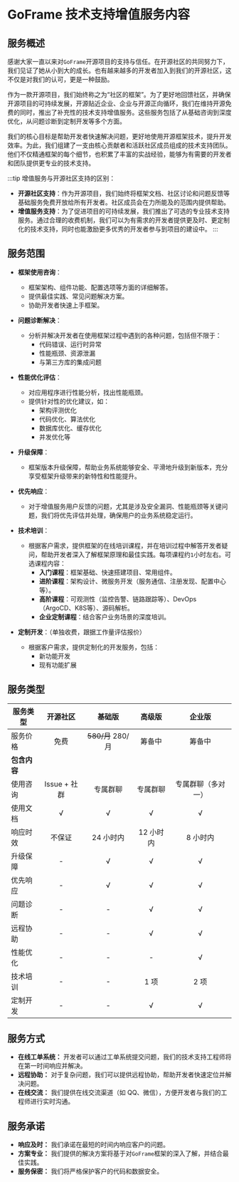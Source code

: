 # GoFrame 技术支持增值服务内容

## 服务概述

感谢大家一直以来对`GoFrame`开源项目的支持与信任。在开源社区的共同努力下，我们见证了她从小到大的成长。也有越来越多的开发者加入到我们的开源社区，这不仅是对我们的认可，更是一种鼓励。

作为一款开源项目，我们始终称之为“社区的框架”。为了更好地回馈社区，并确保开源项目的可持续发展，开源贴近企业、企业与开源正向循环，我们在维持开源免费的同时，推出了补充性的技术支持增值服务。这些服务包括了从基础咨询到深度优化，从问题诊断到定制开发等多个方面。

我们的核心目标是帮助开发者快速解决问题，更好地使用开源框架技术，提升开发效率。为此，我们组建了一支由核心贡献者和活跃社区成员组成的技术支持团队。他们不仅精通框架的每个细节，也积累了丰富的实战经验，能够为有需要的开发者和团队提供更专业的技术支持。

:::tip
增值服务与开源社区支持的区别：

- **开源社区支持**：作为开源项目，我们始终将框架文档、社区讨论和问题反馈等基础服务免费开放给所有开发者。社区成员会在力所能及的范围内提供帮助。
- **增值服务支持**：为了促进项目的可持续发展，我们推出了可选的专业技术支持服务。通过合理的收费机制，我们可以为有需求的开发者提供更及时、更定制化的技术支持，同时也能激励更多优秀的开发者参与到项目的建设中。
:::

## 服务范围

- **框架使用咨询**：

  - 框架架构、组件功能、配置选项等方面的详细解答。
  - 提供最佳实践、常见问题解决方案。
  - 协助开发者快速上手框架。

- **问题诊断解决**：

  - 分析并解决开发者在使用框架过程中遇到的各种问题，包括但不限于：
    - 代码错误、运行时异常
    - 性能瓶颈、资源泄漏
    - 与第三方库的集成问题

- **性能优化评估**：

  - 对应用程序进行性能分析，找出性能瓶颈。
  - 提供针对性的优化建议，如：
    - 架构评测优化
    - 代码优化、算法优化
    - 数据库优化、缓存优化
    - 并发优化等

- **升级保障**：
  - 框架版本升级保障，帮助业务系统能够安全、平滑地升级到新版本，充分享受框架升级带来的新特性和性能提升。

- **优先响应**：

  - 对于增值服务用户反馈的问题，尤其是涉及安全漏洞、性能瓶颈等关键问题，我们将优先评估并处理，确保用户的业务系统稳定运行。

- **技术培训**：

  - 根据客户需求，提供框架的在线培训课程，并在培训过程中解答开发者疑问，帮助开发者深入了解框架原理和最佳实践。每项课程约`1`小时左右。可选课程内容：
    - **入门课程**：框架基础、快速搭建项目、常用组件。
    - **进阶课程**：架构设计、微服务开发（服务通信、注册发现、配置中心等）。
    - **高阶课程**：可观测性（监控告警、链路跟踪等）、DevOps（ArgoCD、K8S等）、源码解析。
    - **企业定制课程**：结合客户业务场景的深度培训。

- **定制开发**：（单独收费，跟据工作量评估报价）
  - 根据客户需求，提供定制化的开发服务，包括：
    - 新功能开发
    - 现有功能扩展

## 服务类型

| 服务类型      | 开源社区 |  基础版   |  高级版  |       企业版       |
| ------------ | :----: | :-------: | :------: | :----------------: |
| 服务价格     |  免费   |  ~~580/月~~ 280/月  |  筹备中  |       筹备中       |
| **包含内容** |        |           |          |                    |
| 使用咨询     |  Issue + 社群  | 专属群聊  | 专属群聊 | 专属群聊（多对一）|
| 使用文档     |   √    |     √     |    √     |         √          |
| 响应时效     | 不保证  |  24 小时内 | 12 小时内 |      8 小时内       |
| 升级保障     |   -    |     √     |    √     |         √          |
| 优先响应     |   -    |     √     |    √     |         √          |
| 问题诊断     |   -    |     -     |    √     |         √          |
| 远程协助     |   -    |     -     |    √     |         √          |
| 性能优化     |   -    |     -     |    -     |         √          |
| 技术培训     |   -    |     -     |   1 项   |        2 项        |
| 定制开发     |   -    |     -     |    √     |         √          |




## 服务方式

- **在线工单系统：** 开发者可以通过工单系统提交问题，我们的技术支持工程师将在第一时间响应并解决。
- **远程协助：** 对于复杂问题，我们可以提供远程协助，帮助开发者快速定位并解决问题。
- **在线交流：** 我们提供在线交流渠道（如 QQ、微信），方便开发者与我们的工程师进行实时沟通。

## 服务承诺

- **响应及时：** 我们承诺在最短的时间内响应客户的问题。
- **方案专业：** 我们提供的解决方案将基于对`GoFrame`框架的深入了解，并结合最佳实践。
- **服务保密：** 我们将严格保护客户的代码和数据安全。


